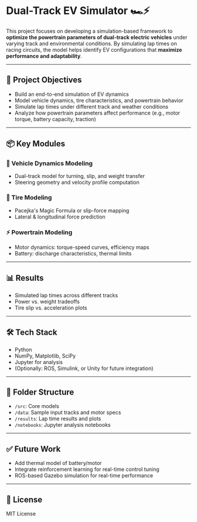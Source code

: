 # Dual-Track EV Simulator 🏎️⚡

This project focuses on developing a simulation-based framework to **optimize the powertrain parameters of dual-track electric vehicles** under varying track and environmental conditions. By simulating lap times on racing circuits, the model helps identify EV configurations that **maximize performance and adaptability**.

---

## 🚀 Project Objectives
- Build an end-to-end simulation of EV dynamics
- Model vehicle dynamics, tire characteristics, and powertrain behavior
- Simulate lap times under different track and weather conditions
- Analyze how powertrain parameters affect performance (e.g., motor torque, battery capacity, traction)

---

## 📦 Key Modules

### 🔧 Vehicle Dynamics Modeling
- Dual-track model for turning, slip, and weight transfer
- Steering geometry and velocity profile computation

### 🛞 Tire Modeling
- Pacejka's Magic Formula or slip-force mapping
- Lateral & longitudinal force prediction

### ⚡ Powertrain Modeling
- Motor dynamics: torque-speed curves, efficiency maps
- Battery: discharge characteristics, thermal limits

---

## 📊 Results
- Simulated lap times across different tracks
- Power vs. weight tradeoffs
- Tire slip vs. acceleration plots



---

## 🛠️ Tech Stack
- Python
- NumPy, Matplotlib, SciPy
- Jupyter for analysis
- (Optionally: ROS, Simulink, or Unity for future integration)

---

## 📁 Folder Structure
- `/src`: Core models
- `/data`: Sample input tracks and motor specs
- `/results`: Lap time results and plots
- `/notebooks`: Jupyter analysis notebooks

---

## ✅ Future Work
- Add thermal model of battery/motor
- Integrate reinforcement learning for real-time control tuning
- ROS-based Gazebo simulation for real-time performance

---

## 📄 License
MIT License
